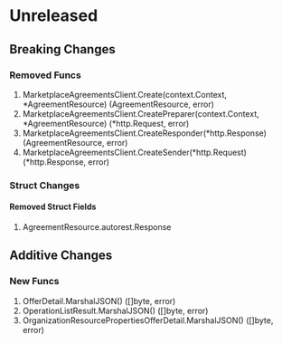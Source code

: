 # Unreleased

## Breaking Changes

### Removed Funcs

1. MarketplaceAgreementsClient.Create(context.Context, *AgreementResource) (AgreementResource, error)
1. MarketplaceAgreementsClient.CreatePreparer(context.Context, *AgreementResource) (*http.Request, error)
1. MarketplaceAgreementsClient.CreateResponder(*http.Response) (AgreementResource, error)
1. MarketplaceAgreementsClient.CreateSender(*http.Request) (*http.Response, error)

### Struct Changes

#### Removed Struct Fields

1. AgreementResource.autorest.Response

## Additive Changes

### New Funcs

1. OfferDetail.MarshalJSON() ([]byte, error)
1. OperationListResult.MarshalJSON() ([]byte, error)
1. OrganizationResourcePropertiesOfferDetail.MarshalJSON() ([]byte, error)
